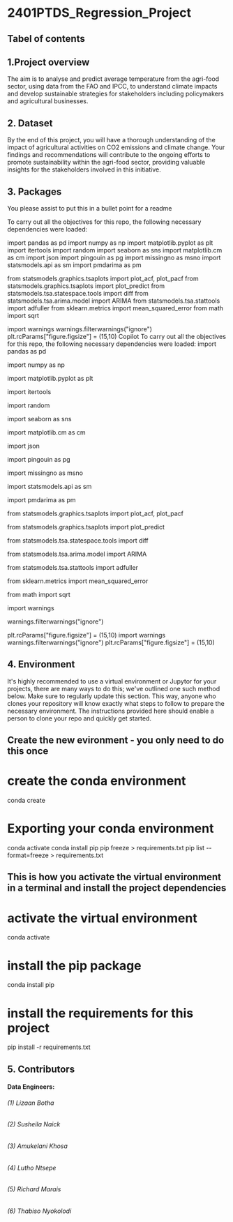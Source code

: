# 2401PTDS_Regression_Project

## Tabel of contents 

## 1.Project overview

The aim is to analyse and predict average temperature from the agri-food sector, using data from the FAO and IPCC, to understand climate impacts and develop sustainable strategies for stakeholders including policymakers and agricultural businesses.

## 2. Dataset 

By the end of this project, you will have a thorough understanding of the impact of agricultural activities on CO2 emissions and climate change. Your findings and recommendations will contribute to the ongoing efforts to promote sustainability within the agri-food sector, providing valuable insights for the stakeholders involved in this initiative.



## 3. Packages 

You
please assist to put this in a bullet point for a readme

To carry out all the objectives for this repo, the following necessary dependencies were loaded:

import pandas as pd import numpy as np import matplotlib.pyplot as plt import itertools import random import seaborn as sns import matplotlib.cm as cm import json import pingouin as pg import missingno as msno import statsmodels.api as sm import pmdarima as pm

from statsmodels.graphics.tsaplots import plot_acf, plot_pacf from statsmodels.graphics.tsaplots import plot_predict from statsmodels.tsa.statespace.tools import diff from statsmodels.tsa.arima.model import ARIMA from statsmodels.tsa.stattools import adfuller from sklearn.metrics import mean_squared_error from math import sqrt

import warnings warnings.filterwarnings("ignore") plt.rcParams["figure.figsize"] = (15,10)
Copilot
To carry out all the objectives for this repo, the following necessary dependencies were loaded:
import pandas as pd

import numpy as np

import matplotlib.pyplot as plt

import itertools

import random

import seaborn as sns

import matplotlib.cm as cm

import json

import pingouin as pg

import missingno as msno

import statsmodels.api as sm

import pmdarima as pm

from statsmodels.graphics.tsaplots import plot_acf, plot_pacf

from statsmodels.graphics.tsaplots import plot_predict

from statsmodels.tsa.statespace.tools import diff

from statsmodels.tsa.arima.model import ARIMA

from statsmodels.tsa.stattools import adfuller

from sklearn.metrics import mean_squared_error

from math import sqrt

import warnings

warnings.filterwarnings("ignore")

plt.rcParams["figure.figsize"] = (15,10)
import warnings
warnings.filterwarnings("ignore")
plt.rcParams["figure.figsize"] = (15,10)
## 4. Environment
It's highly recommended to use a virtual environment or Jupytor for your projects, there are many ways to do this; we've outlined one such method below. Make sure to regularly update this section. This way, anyone who clones your repository will know exactly what steps to follow to prepare the necessary environment. The instructions provided here should enable a person to clone your repo and quickly get started.

## Create the new evironment - you only need to do this once

# create the conda environment
conda create

# Exporting your conda environment
conda activate <env>
conda install pip
pip freeze > requirements.txt
pip list --format=freeze > requirements.txt

## This is how you activate the virtual environment in a terminal and install the project dependencies

# activate the virtual environment
conda activate <env>
# install the pip package
conda install pip
# install the requirements for this project
pip install -r requirements.txt



## 5. Contributors 

#### Data Engineers: 
######        (1) Lizaan Botha
######        (2) Susheila Naick
######        (3) Amukelani Khosa
######        (4) Lutho Ntsepe
######        (5) Richard Marais
######        (6) Thabiso Nyokolodi
